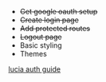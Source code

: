 
- ~~Get google oauth setup~~
- ~~Create login page~~
- ~~Add protected routes~~
- ~~Logout page~~
- Basic styling
- Themes

[lucia auth guide](https://lucia-auth.com/)